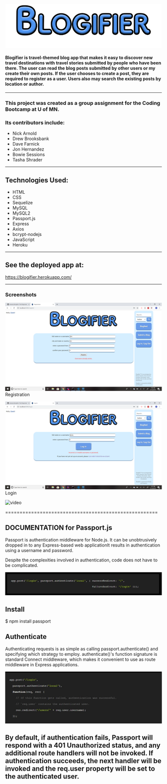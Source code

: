 ![blogifier logo](https://github.com/medcoguy/GitTesting/blob/master/images/bloglogo-bright.png)

#### Blogifier is travel-themed blog app that makes it easy to discover new travel destinations with travel stories submitted by people who have been there. The user can read the blog posts submitted by other users or my create their own posts. If the user chooses to create a post, they are required to register as a user. Users also may search the existing posts by location or author.

-----------------------------------------------------

### This project was created as a group assignment for the Coding Bootcamp at U of MN.

### Its contributors include:

* Nick Arnold
* Drew Brooksbank
* Dave Farnick
* Jon Hernandez
* Bowie Sessions
* Tasha Shrader

-----------------------------------------------------

## Technologies Used:
* HTML
* CSS
* Sequelize
* MySQL
* MySQL2
* Passport.js
* Express
* Axios
* bcrypt-nodejs
* JavaScript
* Heroku

-----------------------------------------------------

## See the deployed app at:
https://blogifier.herokuapp.com/

-----------------------------------------------------

### Screenshots

![registration](https://github.com/medcoguy/GitTesting/blob/master/images/Registration.png)
Registration

![login](https://github.com/medcoguy/GitTesting/blob/master/images/login.png)
Login

![video](https://github.com/medcoguy/GitTesting/blob/master/images/videodisplay.gif)







=====================================================
## DOCUMENTATION for Passport.js

Passport is authentication middleware for Node.js. It can be unobtrusively dropped in to any Express-based web applicationIt results in authentication using a username and password.

Despite the complexities involved in authentication, code does not have to be complicated.

![starter code](https://github.com/medcoguy/GitTesting/blob/master/images/Capture1.JPG)

## Install
$ npm install passport

## Authenticate
Authenticating requests is as simple as calling passport.authenticate() and specifying which strategy to employ. authenticate()'s function signature is standard Connect middleware, which makes it convenient to use as route middleware in Express applications.

![starter code](https://github.com/medcoguy/GitTesting/blob/master/images/Capture2.JPG)

By default, if authentication fails, Passport will respond with a 401 Unauthorized status, and any additional route handlers will not be invoked. If authentication succeeds, the next handler will be invoked and the req.user property will be set to the authenticated user.
-----------------------------------------------------

